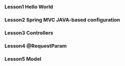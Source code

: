 ### Lesson1 Hello World
### Lesson2 Spring MVC JAVA-based configuration
### Lesson3 Controllers
### Lesson4 @RequestParam
### Lesson5 Model